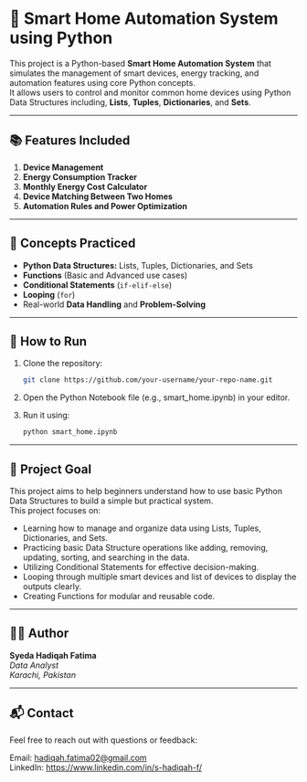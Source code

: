 # **🏡 Smart Home Automation System using Python**

This project is a Python-based **Smart Home Automation System** that simulates the management of smart devices, energy tracking, and automation features using core Python concepts.  
It allows users to control and monitor common home devices using Python Data Structures including, **Lists**, **Tuples**, **Dictionaries**, and **Sets**. 

---

## **📚 Features Included**

1. **Device Management**
2. **Energy Consumption Tracker**
3. **Monthly Energy Cost Calculator**
4. **Device Matching Between Two Homes**
5. **Automation Rules and Power Optimization**

---

## 🧠 Concepts Practiced

- **Python Data Structures:** Lists, Tuples, Dictionaries, and Sets  
- **Functions** (Basic and Advanced use cases)  
- **Conditional Statements** (`if-elif-else`)  
- **Looping** (`for`)  
- Real-world **Data Handling** and **Problem-Solving**

---

## **📂 How to Run**

1. Clone the repository:
   ```bash
   git clone https://github.com/your-username/your-repo-name.git

2. Open the Python Notebook file (e.g., smart_home.ipynb) in your editor.

3. Run it using:
   ```bash
   python smart_home.ipynb

---

## **🎯 Project Goal**

This project aims to help beginners understand how to use basic Python Data Structures to build a simple but practical system.  
This project focuses on:
- Learning how to manage and organize data using Lists, Tuples, Dictionaries, and Sets.
- Practicing basic Data Structure operations like adding, removing, updating, sorting, and searching in the data.
- Utilizing Conditional Statements for effective decision-making.
- Looping through multiple smart devices and list of devices to display the outputs clearly.
- Creating Functions for modular and reusable code.

---

## **👩‍💻 Author**

**Syeda Hadiqah Fatima**  
_Data Analyst  
Karachi, Pakistan_

---

## **📬 Contact**

Feel free to reach out with questions or feedback:

Email: hadiqah.fatima02@gmail.com  
LinkedIn: https://www.linkedin.com/in/s-hadiqah-f/
